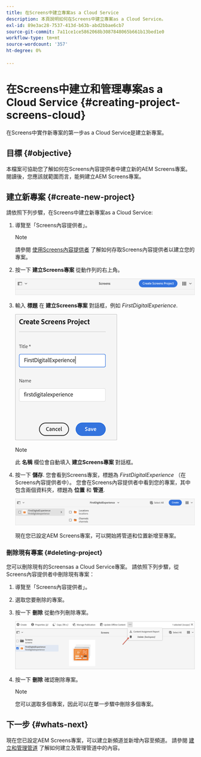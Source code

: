 ```yaml
---
title: 在Screens中建立專案as a Cloud Service
description: 本頁說明如何在Screens中建立專案as a Cloud Service。
exl-id: 89e3ac28-7537-413d-b63b-abd2bbae6cb7
source-git-commit: 7a11ce1ce5862068b3087848065b661b13bed1e0
workflow-type: tm+mt
source-wordcount: '357'
ht-degree: 0%

---
```


# 在Screens中建立和管理專案as a Cloud Service {#creating-project-screens-cloud}

在Screens中實作新專案的第一步as a Cloud Service是建立新專案。

## 目標 {#objective}

本檔案可協助您了解如何在Screens內容提供者中建立新的AEM Screens專案。 閱讀後，您應該就範圍而言，能夠建立AEM Screens專案。

## 建立新專案 {#create-new-project}

請依照下列步驟，在Screens中建立新專案as a Cloud Service:

1. 導覽至「Screens內容提供者」。

   >[!NOTE]
   >請參閱 [使用Screens內容提供者](https://experienceleague.adobe.com/docs/experience-manager-cloud-service/screens-as-cloud-service/configure-screens-cloud/using-screens-content-provider.html?lang=en) 了解如何存取Screens內容提供者以建立您的專案。

1. 按一下 **建立Screens專案** 從動作列的右上角。

   ![](/help/screens-cloud/assets/create-content/create-screens-project1.png)

1. 輸入 **標題** 在 **建立Screens專案** 對話框，例如 *FirstDigitalExperience*.

   ![](/help/screens-cloud/assets/create-content/create-screens-project2.png)

   >[!NOTE]
   >此 **名稱** 欄位會自動填入 **建立Screens專案** 對話框。

1. 按一下 **儲存**. 您會看到Screens專案，標題為 *FirstDigitalExperience* （在Screens內容提供者中）。 您會在Screens內容提供者中看到您的專案，其中包含兩個資料夾，標題為 **位置** 和 **管道**.

   ![](/help/screens-cloud/assets/create-content/create-screens-project3.png)

   現在您已設定AEM Screens專案，可以開始將管道和位置新增至專案。

### 刪除現有專案 {#deleting-project}

您可以刪除現有的Screensas a Cloud Service專案。
請依照下列步驟，從Screens內容提供者中刪除現有專案：

1. 導覽至「Screens內容提供者」。
1. 選取您要刪除的專案。
1. 按一下 **刪除** 從動作列刪除專案。

   ![](/help/screens-cloud/assets/create-content/create-project5.png)

1. 按一下 **刪除** 確認刪除專案。

   >[!NOTE]
   >您可以選取多個專案，因此可以在單一步驟中刪除多個專案。

## 下一步 {#whats-next}

現在您已設定AEM Screens專案，可以建立新頻道並新增內容至頻道。 請參閱 [建立和管理管道](creating-channels-screens-cloud.md) 了解如何建立及管理管道中的內容。
